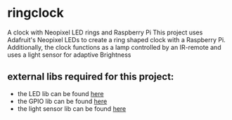 # ringclock
A clock with Neopixel LED rings and Raspberry Pi
This project uses Adafruit's Neopixel LEDs to create a ring shaped clock with a Raspberry Pi. Additionally, the clock functions as a lamp controlled by an IR-remote and uses a light sensor for adaptive Brightness

## external libs required for this project:
- the LED lib can be found [here](https://github.com/jgarff/rpi_ws281x)
- the GPIO lib can be found [here](http://abyz.me.uk/rpi/pigpio/)
- the light sensor lib can be found [here](https://github.com/lexruee/tsl2561)
